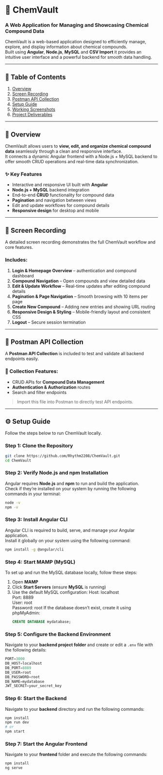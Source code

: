 # 🧪 ChemVault

### A Web Application for Managing and Showcasing Chemical Compound Data

ChemVault is a web-based application designed to efficiently manage, explore, and display information about chemical compounds.  
Built using **Angular**, **Node.js**, **MySQL** and **CSV Import** it provides an intuitive user interface and a powerful backend for smooth data handling.

---

## 📘 Table of Contents

1. [Overview](#overview)  
2. [Screen Recording](#screen-recording)  
3. [Postman API Collection](#postman-api-collection)  
4. [Setup Guide](#setup-guide)  
5. [Working Screenshots](#working-screenshots)  
6. [Project Deliverables](#project-deliverables)  

---

## 🧠 Overview

ChemVault allows users to **view, edit, and organize chemical compound data** seamlessly through a clean and responsive interface.  
It connects a dynamic Angular frontend with a Node.js + MySQL backend to offer smooth CRUD operations and real-time data synchronization.

### ✨ Key Features
- Interactive and responsive UI built with **Angular**
- **Node.js + MySQL** backend integration
- End-to-end **CRUD** functionality for compound data
- **Pagination** and navigation between views
- Edit and update workflows for compound details
- **Responsive design** for desktop and mobile

---

## 🎥 Screen Recording

A detailed screen recording demonstrates the full ChemVault workflow and core features.

### Includes:
1. **Login & Homepage Overview** –  authentication and compound dashboard  
2. **Compound Navigation** – Open compounds and view detailed data  
3. **Edit & Update Workflow** – Real-time updates after editing compound details  
4. **Pagination & Page Navigation** – Smooth browsing with 10 items per page  
5. **Create New Compound** – Adding new entries and showing URL routing  
6. **Responsive Design & Styling** – Mobile-friendly layout and consistent CSS  
7. **Logout** – Secure session termination  


---

## 🧰 Postman API Collection

A **Postman API Collection** is included to test and validate all backend endpoints easily.  

### 🔗 Collection Features:
- CRUD APIs for **Compound Data Management**  
- **Authentication & Authorization** routes  
- Search and filter endpoints  
> Import this file into Postman to directly test API endpoints.

---

## ⚙️ Setup Guide

Follow the steps below to run ChemVault locally.                

### Step 1: Clone the Repository
```bash
git clone https://github.com/Rhythm2208/ChemVault.git
cd ChemVault
```

### Step 2: Verify Node.js and npm Installation

Angular requires **Node.js** and **npm** to run and build the application.  
Check if they’re installed on your system by running the following commands in your terminal:
```bash
node -v
npm -v
```

### Step 3: Install Angular CLI

Angular CLI is required to build, serve, and manage your Angular application.  
Install it globally on your system using the following command:

```bash
npm install -g @angular/cli
```
### Step 4: Start MAMP (MySQL)

To set up and run the MySQL database locally, follow these steps:

1. Open **MAMP**  
2. Click **Start Servers** (ensure **MySQL** is running)  
3. Use the default MySQL configuration:
  	Host: localhost  
    Port: 8889  
    User: root  
    Password: root
    If the database doesn’t exist, create it using phpMyAdmin:
    ```sql
    CREATE DATABASE mydatabase;
### Step 5: Configure the Backend Environment

Navigate to your **backend project folder** and create or edit a `.env` file with the following details:
```sql
PORT=3000
DB_HOST=localhost
DB_PORT=8889
DB_USER=root
DB_PASSWORD=root
DB_NAME=mydatabase
JWT_SECRET=your_secret_key
```
### Step 6: Start the Backend

Navigate to your **backend** directory and run the following commands:

```bash
npm install
npm run dev 
# or
npm start    
```

### Step 7: Start the Angular Frontend

Navigate to your **frontend** folder and execute the following commands:

```bash
npm install
ng serve
```



